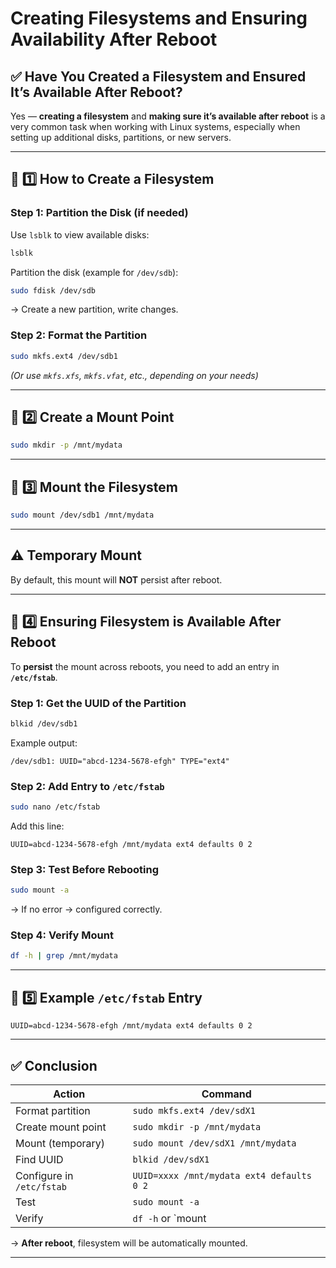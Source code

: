 # Creating Filesystems and Ensuring Availability After Reboot

## ✅ Have You Created a Filesystem and Ensured It’s Available After Reboot?

Yes — **creating a filesystem** and **making sure it’s available after reboot** is a very common task when working with Linux systems, especially when setting up additional disks, partitions, or new servers.

---

## 📌 1️⃣ How to Create a Filesystem

### Step 1: Partition the Disk (if needed)
Use `lsblk` to view available disks:
```bash
lsblk
```

Partition the disk (example for `/dev/sdb`):
```bash
sudo fdisk /dev/sdb
```
→ Create a new partition, write changes.

### Step 2: Format the Partition
```bash
sudo mkfs.ext4 /dev/sdb1
```
*(Or use `mkfs.xfs`, `mkfs.vfat`, etc., depending on your needs)*

---

## 📌 2️⃣ Create a Mount Point
```bash
sudo mkdir -p /mnt/mydata
```

---

## 📌 3️⃣ Mount the Filesystem
```bash
sudo mount /dev/sdb1 /mnt/mydata
```

---

## ⚠️ Temporary Mount
By default, this mount will **NOT** persist after reboot.

---

## 📌 4️⃣ Ensuring Filesystem is Available After Reboot

To **persist** the mount across reboots, you need to add an entry in **`/etc/fstab`**.

### Step 1: Get the UUID of the Partition
```bash
blkid /dev/sdb1
```
Example output:
```
/dev/sdb1: UUID="abcd-1234-5678-efgh" TYPE="ext4"
```

### Step 2: Add Entry to `/etc/fstab`
```bash
sudo nano /etc/fstab
```
Add this line:
```
UUID=abcd-1234-5678-efgh /mnt/mydata ext4 defaults 0 2
```

### Step 3: Test Before Rebooting
```bash
sudo mount -a
```
→ If no error → configured correctly.

### Step 4: Verify Mount
```bash
df -h | grep /mnt/mydata
```

---

## 📌 5️⃣ Example `/etc/fstab` Entry
```
UUID=abcd-1234-5678-efgh /mnt/mydata ext4 defaults 0 2
```

---

## ✅ Conclusion

| **Action**                | **Command**                                 |
|---------------------------|---------------------------------------------|
| Format partition          | `sudo mkfs.ext4 /dev/sdX1`                  |
| Create mount point        | `sudo mkdir -p /mnt/mydata`                |
| Mount (temporary)         | `sudo mount /dev/sdX1 /mnt/mydata`         |
| Find UUID                 | `blkid /dev/sdX1`                          |
| Configure in `/etc/fstab` | `UUID=xxxx /mnt/mydata ext4 defaults 0 2`  |
| Test                      | `sudo mount -a`                            |
| Verify                    | `df -h` or `mount | grep mydata`           |

→ **After reboot**, filesystem will be automatically mounted.

---
